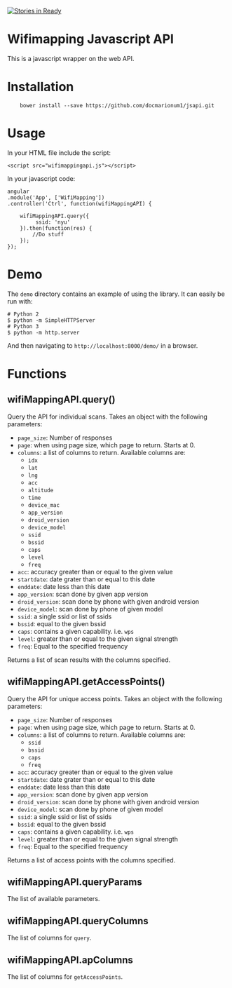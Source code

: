 [![Stories in Ready](https://badge.waffle.io/wifimapping/app.png?label=ready&title=Ready)](http://waffle.io/wifimapping/app)

# Wifimapping Javascript API

This is a javascript wrapper on the web API.  

# Installation

        bower install --save https://github.com/docmarionum1/jsapi.git

# Usage

In your HTML file include the script:

    <script src="wifimappingapi.js"></script>

In your javascript code:

    angular
    .module('App', ['WifiMapping'])
    .controller('Ctrl', function(wifiMappingAPI) {

        wifiMappingAPI.query({
             ssid: 'nyu'   
        }).then(function(res) {
            //Do stuff
        });
    });

# Demo

The `demo` directory contains an example of using the library.  It can easily
be run with:

    # Python 2
    $ python -m SimpleHTTPServer
    # Python 3
    $ python -m http.server

And then navigating to `http://localhost:8000/demo/` in a browser.

# Functions

## wifiMappingAPI.query()

Query the API for individual scans.  Takes an object with the following
parameters:

* `page_size`: Number of responses
* `page`: when using page size, which page to return.
    Starts at 0.
* `columns`: a list of columns to return.  Available columns are:
    * `idx`
    * `lat`
    * `lng`
    * `acc`
    * `altitude`
    * `time`
    * `device_mac`
    * `app_version`
    * `droid_version`
    * `device_model`
    * `ssid`
    * `bssid`
    * `caps`
    * `level`
    * `freq`
* `acc`: accuracy greater than or equal to the given value
* `startdate`: date grater than or equal to this date
* `enddate`: date less than this date
* `app_version`: scan done by given app version
* `droid_version`: scan done by phone with given android version
* `device_model`: scan done by phone of given model
* `ssid`: a single ssid or list of ssids
* `bssid`: equal to the given bssid
* `caps`: contains a given capability. i.e. `wps`
* `level`: greater than or equal to the given signal strength
* `freq`: Equal to the specified frequency

Returns a list of scan results with the columns specified.

## wifiMappingAPI.getAccessPoints()

Query the API for unique access points.  Takes an object with the following
parameters:

* `page_size`: Number of responses
* `page`: when using page size, which page to return.
    Starts at 0.
* `columns`: a list of columns to return.  Available columns are:
    * `ssid`
    * `bssid`
    * `caps`
    * `freq`
* `acc`: accuracy greater than or equal to the given value
* `startdate`: date grater than or equal to this date
* `enddate`: date less than this date
* `app_version`: scan done by given app version
* `droid_version`: scan done by phone with given android version
* `device_model`: scan done by phone of given model
* `ssid`: a single ssid or list of ssids
* `bssid`: equal to the given bssid
* `caps`: contains a given capability. i.e. `wps`
* `level`: greater than or equal to the given signal strength
* `freq`: Equal to the specified frequency

Returns a list of access points with the columns specified.

## wifiMappingAPI.queryParams

The list of available parameters.

## wifiMappingAPI.queryColumns

The list of columns for `query`.

## wifiMappingAPI.apColumns

The list of columns for `getAccessPoints`.
